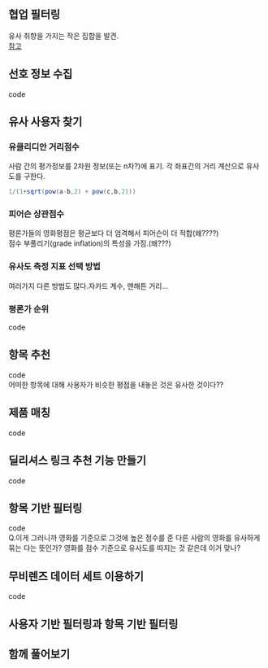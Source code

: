 ## 협업 필터링
유사 취향을 가지는 작은 집합을 발견.  
[참고](https://docs.google.com/viewer?url=http://rosaec.snu.ac.kr/meet/file/20120728b.pdf)  

## 선호 정보 수집
code
## 유사 사용자 찾기
### 유클리디안 거리점수
사람 간의 평가정보를 2차원 정보(또는 n차?)에 표기. 각 좌표간의 거리 계산으로 유사도를 구한다.  

````java
1/(1+sqrt(pow(a-b,2) + pow(c,b,2)))
````
### 피어슨 상관점수
평론가들의 영화평점은 평균보다 더 엄격해서 피어슨이 더 적합(왜????)  
점수 부풀리기(grade inflation)의 특성을 가짐.(왜???)

### 유사도 측정 지표 선택 방법
여러가지 다른 방법도 많다.자카드 계수, 맨해튼 거리...
### 평론가 순위
code
## 항목 추천
code  
어떠한 항목에 대해 사용자가 비슷한 평점을 내놓은 것은 유사한 것이다??
## 제품 매칭
code
## 딜리셔스 링크 추천 기능 만들기
code
## 항목 기반 필터링
code  
Q.이게 그러니까 영화를 기준으로 그것에 높은 점수를 준 다른 사람의 
 영화를 유사하게 묶는 다는 뜻인가?
 영화를 점수 기준으로 유사도를 따지는 것 같은데 이거 맞나?
## 무비렌즈 데이터 세트 이용하기
code
## 사용자 기반 필터링과 항목 기반 필터링
## 함께 풀어보기

